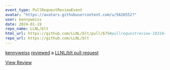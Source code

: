 ```yaml
---
event_type: PullRequestReviewEvent
avatar: "https://avatars.githubusercontent.com/u/5626552?"
user: kennyweiss
date: 2024-01-19
repo_name: LLNL/blt
html_url: https://github.com/LLNL/blt/pull/675#pullrequestreview-1831040590
repo_url: https://github.com/LLNL/blt
---
```


<a href='https://github.com/kennyweiss' target='_blank'>kennyweiss</a> <a href='https://github.com/LLNL/blt/pull/675#pullrequestreview-1831040590' target='_blank'>reviewed</a> a <a href='https://github.com/LLNL/blt/pull/675' target='_blank'>LLNL/blt pull request</a>

<small></small>

<a href='https://github.com/LLNL/blt/pull/675#pullrequestreview-1831040590' target='_blank'>View Review</a>